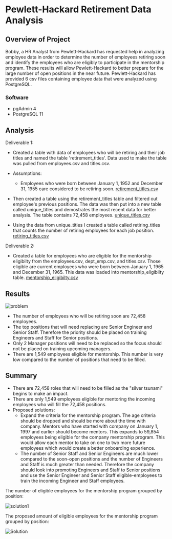 # Pewlett-Hackard Retirement Data Analysis
## Overview of Project
Bobby, a HR Analyst from Pewlett-Hackard has requested help in analyzing employee data in order to determine the number of employees retiring soon and identify the employees who are eligibly to participate in the mentorship program. These results will allow Pewlett-Hackard to better prepare for the large number of open positions in the near future. Pewlett-Hackard has provided 6 csv files containing employee data that were analyzed using PostgreSQL.

### Software
* pgAdmin 4
* PostgreSQL 11

## Analysis
Deliverable 1:
* Created a table with data of employees who will be retiring and their job titles and named the table 'retirement_titles'. Data used to make the table was pulled from employees.csv and titles.csv.
* Assumptions: 
  * Employees who were born between January 1, 1952 and December 31, 1955 care considered to be retiring soon.
[retirement_titles.csv](https://github.com/ksommerdorf/Module7Challenge/files/8551444/retirement_titles.csv)

* Then created a table using the retirement_titles table and filtered out employee's previous positions. The data was then put into a new table called unique_titles and demostrates the most recent data for better analysis. The table contains 72,458 employees.
[unique_titles.csv](https://github.com/ksommerdorf/Module7Challenge/files/8551450/unique_titles.csv)

* Using the data from unique_titles I created a table called retiring_titles that counts the number of retiring employees for each job position. 
[retiring_titles.csv](https://github.com/ksommerdorf/Module7Challenge/files/8551451/retiring_titles.csv)

Deliverable 2:
* Created a table for employees who are eligible for the mentorship eligibilty from the employees.csv, dept_emp.csv, and titles.csv. Those eligible are current employees who were born between January 1, 1965 and December 31, 1965. This data was loaded into mentorship_eligibilty table.
[mentorship_eligibilty.csv](https://github.com/ksommerdorf/Module7Challenge/files/8551454/mentorship_eligibilty.csv)

## Results

![problem](https://user-images.githubusercontent.com/57520471/165017178-abb1fdd0-d9a1-4d26-881a-62f3cebcc8a3.png)

* The number of employees who will be retiring soon are 72,458 employees.
* The top positions that will need replacing are Senior Engineer and Senior Staff. Therefore the priority should be placed on training Engineers and Staff for Senior positions.
* Only 2 Manager positions will need to be replaced so the focus should not be placed on training upcoming managers.
* There are 1,549 employees eligible for mentorship. This number is very low compared to the number of positions that need to be filled. 

## Summary
* There are 72,458 roles that will need to be filled as the "silver tsunami" begins to make an impact.
* There are only 1,549 employees eligible for mentoring the incoming employees who will fill the 72,458 positions.
* Proposed solutions:
  * Expand the criteria for the mentorship program. The age criteria should be dropped and should be more about the time with company. Mentors who have started with company on January 1, 1997 and earlier should become mentors. This expands to 59,854 employees being eligible for the company mentorship program. This would allow each mentor to take on one to two more future employees which would create a better onboarding experience.
  * The number of Senior Staff and Senior Engineers are much lower compared to the soon-open positions and the number of Engineers and Staff is much greater than needed. Therefore the company should look into promoting Engineers and Staff to Senior positions and use the Senior Engineer and Senior Staff eligible-employees to train the incoming Engineer and Staff employees.
  
 The number of eligible employees for the mentorship program grouped by position:
 
 ![solution1](https://user-images.githubusercontent.com/57520471/165017051-45e75df9-5088-4eb2-a7e4-b490d55ce365.png)

 The proposed amount of eligible employees for the mentorship program grouped by position:
 
![Solution](https://user-images.githubusercontent.com/57520471/165016644-4f6728a5-0b2f-4a6c-89ed-ca5e544e76d5.png)
